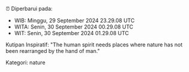 ⏰ Diperbarui pada:
- WIB: Minggu, 29 September 2024 23.29.08 UTC
- WITA: Senin, 30 September 2024 00.29.08 UTC
- WIT: Senin, 30 September 2024 01.29.08 UTC

Kutipan Inspiratif:
"The human spirit needs places where nature has not been rearranged by the hand of man."


Kategori: nature

